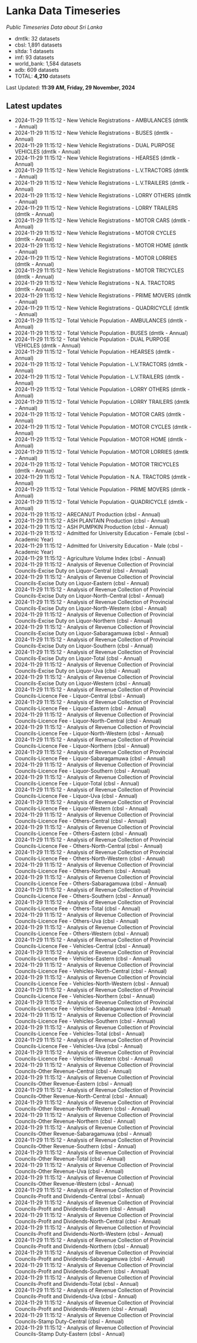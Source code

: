 # Lanka Data Timeseries
*Public Timeseries Data about Sri Lanka*

* dmtlk: 32 datasets
* cbsl: 1,891 datasets
* sltda: 1 datasets
* imf: 93 datasets
* world_bank: 1,584 datasets
* adb: 609 datasets
* TOTAL: **4,210** datasets

Last Updated: **11:39 AM, Friday, 29 November, 2024**

## Latest updates

* 2024-11-29 11:15:12 - New Vehicle Registrations - AMBULANCES (dmtlk - Annual)
* 2024-11-29 11:15:12 - New Vehicle Registrations - BUSES (dmtlk - Annual)
* 2024-11-29 11:15:12 - New Vehicle Registrations - DUAL PURPOSE VEHICLES (dmtlk - Annual)
* 2024-11-29 11:15:12 - New Vehicle Registrations - HEARSES (dmtlk - Annual)
* 2024-11-29 11:15:12 - New Vehicle Registrations - L.V.TRACTORS (dmtlk - Annual)
* 2024-11-29 11:15:12 - New Vehicle Registrations - L.V.TRAILERS (dmtlk - Annual)
* 2024-11-29 11:15:12 - New Vehicle Registrations - LORRY OTHERS (dmtlk - Annual)
* 2024-11-29 11:15:12 - New Vehicle Registrations - LORRY TRAILERS (dmtlk - Annual)
* 2024-11-29 11:15:12 - New Vehicle Registrations - MOTOR CARS (dmtlk - Annual)
* 2024-11-29 11:15:12 - New Vehicle Registrations - MOTOR CYCLES (dmtlk - Annual)
* 2024-11-29 11:15:12 - New Vehicle Registrations - MOTOR HOME (dmtlk - Annual)
* 2024-11-29 11:15:12 - New Vehicle Registrations - MOTOR LORRIES (dmtlk - Annual)
* 2024-11-29 11:15:12 - New Vehicle Registrations - MOTOR TRICYCLES (dmtlk - Annual)
* 2024-11-29 11:15:12 - New Vehicle Registrations - N.A. TRACTORS (dmtlk - Annual)
* 2024-11-29 11:15:12 - New Vehicle Registrations - PRIME MOVERS (dmtlk - Annual)
* 2024-11-29 11:15:12 - New Vehicle Registrations - QUADRICYCLE (dmtlk - Annual)
* 2024-11-29 11:15:12 - Total Vehicle Population - AMBULANCES (dmtlk - Annual)
* 2024-11-29 11:15:12 - Total Vehicle Population - BUSES (dmtlk - Annual)
* 2024-11-29 11:15:12 - Total Vehicle Population - DUAL PURPOSE VEHICLES (dmtlk - Annual)
* 2024-11-29 11:15:12 - Total Vehicle Population - HEARSES (dmtlk - Annual)
* 2024-11-29 11:15:12 - Total Vehicle Population - L.V.TRACTORS (dmtlk - Annual)
* 2024-11-29 11:15:12 - Total Vehicle Population - L.V.TRAILERS (dmtlk - Annual)
* 2024-11-29 11:15:12 - Total Vehicle Population - LORRY OTHERS (dmtlk - Annual)
* 2024-11-29 11:15:12 - Total Vehicle Population - LORRY TRAILERS (dmtlk - Annual)
* 2024-11-29 11:15:12 - Total Vehicle Population - MOTOR CARS (dmtlk - Annual)
* 2024-11-29 11:15:12 - Total Vehicle Population - MOTOR CYCLES (dmtlk - Annual)
* 2024-11-29 11:15:12 - Total Vehicle Population - MOTOR HOME (dmtlk - Annual)
* 2024-11-29 11:15:12 - Total Vehicle Population - MOTOR LORRIES (dmtlk - Annual)
* 2024-11-29 11:15:12 - Total Vehicle Population - MOTOR TRICYCLES (dmtlk - Annual)
* 2024-11-29 11:15:12 - Total Vehicle Population - N.A. TRACTORS (dmtlk - Annual)
* 2024-11-29 11:15:12 - Total Vehicle Population - PRIME MOVERS (dmtlk - Annual)
* 2024-11-29 11:15:12 - Total Vehicle Population - QUADRICYCLE (dmtlk - Annual)
* 2024-11-29 11:15:12 - ARECANUT Production (cbsl - Annual)
* 2024-11-29 11:15:12 - ASH PLANTAIN Production (cbsl - Annual)
* 2024-11-29 11:15:12 - ASH PUMPKIN Production (cbsl - Annual)
* 2024-11-29 11:15:12 - Admitted for University Education - Female (cbsl - Academic Year)
* 2024-11-29 11:15:12 - Admitted for University Education - Male (cbsl - Academic Year)
* 2024-11-29 11:15:12 - Agriculture Volume Index (cbsl - Annual)
* 2024-11-29 11:15:12 - Analysis of Revenue Collection of Provincial Councils-Excise Duty on Liquor-Central (cbsl - Annual)
* 2024-11-29 11:15:12 - Analysis of Revenue Collection of Provincial Councils-Excise Duty on Liquor-Eastern (cbsl - Annual)
* 2024-11-29 11:15:12 - Analysis of Revenue Collection of Provincial Councils-Excise Duty on Liquor-North-Central (cbsl - Annual)
* 2024-11-29 11:15:12 - Analysis of Revenue Collection of Provincial Councils-Excise Duty on Liquor-North-Western (cbsl - Annual)
* 2024-11-29 11:15:12 - Analysis of Revenue Collection of Provincial Councils-Excise Duty on Liquor-Northern (cbsl - Annual)
* 2024-11-29 11:15:12 - Analysis of Revenue Collection of Provincial Councils-Excise Duty on Liquor-Sabaragamuwa (cbsl - Annual)
* 2024-11-29 11:15:12 - Analysis of Revenue Collection of Provincial Councils-Excise Duty on Liquor-Southern (cbsl - Annual)
* 2024-11-29 11:15:12 - Analysis of Revenue Collection of Provincial Councils-Excise Duty on Liquor-Total (cbsl - Annual)
* 2024-11-29 11:15:12 - Analysis of Revenue Collection of Provincial Councils-Excise Duty on Liquor-Uva (cbsl - Annual)
* 2024-11-29 11:15:12 - Analysis of Revenue Collection of Provincial Councils-Excise Duty on Liquor-Western (cbsl - Annual)
* 2024-11-29 11:15:12 - Analysis of Revenue Collection of Provincial Councils-Licence Fee - Liquor-Central (cbsl - Annual)
* 2024-11-29 11:15:12 - Analysis of Revenue Collection of Provincial Councils-Licence Fee - Liquor-Eastern (cbsl - Annual)
* 2024-11-29 11:15:12 - Analysis of Revenue Collection of Provincial Councils-Licence Fee - Liquor-North-Central (cbsl - Annual)
* 2024-11-29 11:15:12 - Analysis of Revenue Collection of Provincial Councils-Licence Fee - Liquor-North-Western (cbsl - Annual)
* 2024-11-29 11:15:12 - Analysis of Revenue Collection of Provincial Councils-Licence Fee - Liquor-Northern (cbsl - Annual)
* 2024-11-29 11:15:12 - Analysis of Revenue Collection of Provincial Councils-Licence Fee - Liquor-Sabaragamuwa (cbsl - Annual)
* 2024-11-29 11:15:12 - Analysis of Revenue Collection of Provincial Councils-Licence Fee - Liquor-Southern (cbsl - Annual)
* 2024-11-29 11:15:12 - Analysis of Revenue Collection of Provincial Councils-Licence Fee - Liquor-Total (cbsl - Annual)
* 2024-11-29 11:15:12 - Analysis of Revenue Collection of Provincial Councils-Licence Fee - Liquor-Uva (cbsl - Annual)
* 2024-11-29 11:15:12 - Analysis of Revenue Collection of Provincial Councils-Licence Fee - Liquor-Western (cbsl - Annual)
* 2024-11-29 11:15:12 - Analysis of Revenue Collection of Provincial Councils-Licence Fee - Others-Central (cbsl - Annual)
* 2024-11-29 11:15:12 - Analysis of Revenue Collection of Provincial Councils-Licence Fee - Others-Eastern (cbsl - Annual)
* 2024-11-29 11:15:12 - Analysis of Revenue Collection of Provincial Councils-Licence Fee - Others-North-Central (cbsl - Annual)
* 2024-11-29 11:15:12 - Analysis of Revenue Collection of Provincial Councils-Licence Fee - Others-North-Western (cbsl - Annual)
* 2024-11-29 11:15:12 - Analysis of Revenue Collection of Provincial Councils-Licence Fee - Others-Northern (cbsl - Annual)
* 2024-11-29 11:15:12 - Analysis of Revenue Collection of Provincial Councils-Licence Fee - Others-Sabaragamuwa (cbsl - Annual)
* 2024-11-29 11:15:12 - Analysis of Revenue Collection of Provincial Councils-Licence Fee - Others-Southern (cbsl - Annual)
* 2024-11-29 11:15:12 - Analysis of Revenue Collection of Provincial Councils-Licence Fee - Others-Total (cbsl - Annual)
* 2024-11-29 11:15:12 - Analysis of Revenue Collection of Provincial Councils-Licence Fee - Others-Uva (cbsl - Annual)
* 2024-11-29 11:15:12 - Analysis of Revenue Collection of Provincial Councils-Licence Fee - Others-Western (cbsl - Annual)
* 2024-11-29 11:15:12 - Analysis of Revenue Collection of Provincial Councils-Licence Fee - Vehicles-Central (cbsl - Annual)
* 2024-11-29 11:15:12 - Analysis of Revenue Collection of Provincial Councils-Licence Fee - Vehicles-Eastern (cbsl - Annual)
* 2024-11-29 11:15:12 - Analysis of Revenue Collection of Provincial Councils-Licence Fee - Vehicles-North-Central (cbsl - Annual)
* 2024-11-29 11:15:12 - Analysis of Revenue Collection of Provincial Councils-Licence Fee - Vehicles-North-Western (cbsl - Annual)
* 2024-11-29 11:15:12 - Analysis of Revenue Collection of Provincial Councils-Licence Fee - Vehicles-Northern (cbsl - Annual)
* 2024-11-29 11:15:12 - Analysis of Revenue Collection of Provincial Councils-Licence Fee - Vehicles-Sabaragamuwa (cbsl - Annual)
* 2024-11-29 11:15:12 - Analysis of Revenue Collection of Provincial Councils-Licence Fee - Vehicles-Southern (cbsl - Annual)
* 2024-11-29 11:15:12 - Analysis of Revenue Collection of Provincial Councils-Licence Fee - Vehicles-Total (cbsl - Annual)
* 2024-11-29 11:15:12 - Analysis of Revenue Collection of Provincial Councils-Licence Fee - Vehicles-Uva (cbsl - Annual)
* 2024-11-29 11:15:12 - Analysis of Revenue Collection of Provincial Councils-Licence Fee - Vehicles-Western (cbsl - Annual)
* 2024-11-29 11:15:12 - Analysis of Revenue Collection of Provincial Councils-Other Revenue-Central (cbsl - Annual)
* 2024-11-29 11:15:12 - Analysis of Revenue Collection of Provincial Councils-Other Revenue-Eastern (cbsl - Annual)
* 2024-11-29 11:15:12 - Analysis of Revenue Collection of Provincial Councils-Other Revenue-North-Central (cbsl - Annual)
* 2024-11-29 11:15:12 - Analysis of Revenue Collection of Provincial Councils-Other Revenue-North-Western (cbsl - Annual)
* 2024-11-29 11:15:12 - Analysis of Revenue Collection of Provincial Councils-Other Revenue-Northern (cbsl - Annual)
* 2024-11-29 11:15:12 - Analysis of Revenue Collection of Provincial Councils-Other Revenue-Sabaragamuwa (cbsl - Annual)
* 2024-11-29 11:15:12 - Analysis of Revenue Collection of Provincial Councils-Other Revenue-Southern (cbsl - Annual)
* 2024-11-29 11:15:12 - Analysis of Revenue Collection of Provincial Councils-Other Revenue-Total (cbsl - Annual)
* 2024-11-29 11:15:12 - Analysis of Revenue Collection of Provincial Councils-Other Revenue-Uva (cbsl - Annual)
* 2024-11-29 11:15:12 - Analysis of Revenue Collection of Provincial Councils-Other Revenue-Western (cbsl - Annual)
* 2024-11-29 11:15:12 - Analysis of Revenue Collection of Provincial Councils-Profit and Dividends-Central (cbsl - Annual)
* 2024-11-29 11:15:12 - Analysis of Revenue Collection of Provincial Councils-Profit and Dividends-Eastern (cbsl - Annual)
* 2024-11-29 11:15:12 - Analysis of Revenue Collection of Provincial Councils-Profit and Dividends-North-Central (cbsl - Annual)
* 2024-11-29 11:15:12 - Analysis of Revenue Collection of Provincial Councils-Profit and Dividends-North-Western (cbsl - Annual)
* 2024-11-29 11:15:12 - Analysis of Revenue Collection of Provincial Councils-Profit and Dividends-Northern (cbsl - Annual)
* 2024-11-29 11:15:12 - Analysis of Revenue Collection of Provincial Councils-Profit and Dividends-Sabaragamuwa (cbsl - Annual)
* 2024-11-29 11:15:12 - Analysis of Revenue Collection of Provincial Councils-Profit and Dividends-Southern (cbsl - Annual)
* 2024-11-29 11:15:12 - Analysis of Revenue Collection of Provincial Councils-Profit and Dividends-Total (cbsl - Annual)
* 2024-11-29 11:15:12 - Analysis of Revenue Collection of Provincial Councils-Profit and Dividends-Uva (cbsl - Annual)
* 2024-11-29 11:15:12 - Analysis of Revenue Collection of Provincial Councils-Profit and Dividends-Western (cbsl - Annual)
* 2024-11-29 11:15:12 - Analysis of Revenue Collection of Provincial Councils-Stamp Duty-Central (cbsl - Annual)
* 2024-11-29 11:15:12 - Analysis of Revenue Collection of Provincial Councils-Stamp Duty-Eastern (cbsl - Annual)